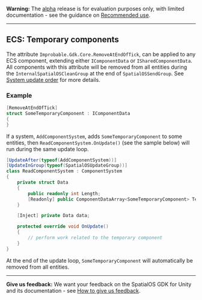 **Warning:** The [alpha](https://docs.improbable.io/reference/latest/shared/release-policy#maturity-stages) release is for evaluation purposes only, with limited documentation - see the guidance on [Recommended use](../../README.md#recommended-use).

-----


## ECS: Temporary components

The attribute `Improbable.Gdk.Core.RemoveAtEndOfTick`, can be applied to any ECS component, extending either `IComponentData` or `ISharedComponentData`.
All components with this attribute will be removed from all entities during the `InternalSpatialOSCleanGroup` at the end of `SpatialOSSendGroup`. See [System update order](system-update-order.md) for more details.

### Example
```csharp
[RemoveAtEndOfTick]
struct SomeTemporaryComponent : IComponentData
{
}
```

If a system, `AddComponentSystem`, adds `SomeTemporaryComponent` to some entities, then `ReadComponentSystem.OnUpdate()` (see the sample below) will run during the same update loop.

```csharp
[UpdateAfter(typeof(AddComponentSystem))]
[UpdateInGroup(typeof(SpatialOSUpdateGroup))]
class ReadComponentSystem : ComponentSystem
{
    private struct Data
    {
        public readonly int Length;
        [Readonly] public ComponentDataArray<SomeTemporaryComponent> TemporaryComponent;
    }

    [Inject] private Data data;

    protected override void OnUpdate()
    {
        // perform work related to the temporary component
    }
}
```

At the end of the update loop, `SomeTemporaryComponent` will automatically be removed from all entities.

----
**Give us feedback:** We want your feedback on the SpatialOS GDK for Unity and its documentation  - see [How to give us feedback](../../README.md#give-us-feedback).

[//]: # (Editorial review status: Engineer review only)
[//]: # (Questions to deal with: need to describe what a tick is. Needs to link to a doc on system execution order. Needs to link to docs describing the existing components which use this)
[//]: # (1. Editorial review  - JIRA TICKET: UTY-628)
